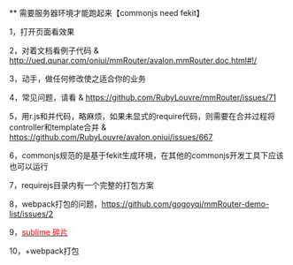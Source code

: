 ** 需要服务器环境才能跑起来【commonjs need fekit】

1，打开页面看效果

2，对着文档看例子代码 & http://ued.qunar.com/oniui/mmRouter/avalon.mmRouter.doc.html#!/

3，动手，做任何修改使之适合你的业务

4，常见问题，请看 & https://github.com/RubyLouvre/mmRouter/issues/71

5，用r.js和并代码，略麻烦，如果未显式的require代码，则需要在合并过程将controller和template合并 & https://github.com/RubyLouvre/avalon.oniui/issues/667

6，commonjs规范的是基于fekit生成环境，在其他的commonjs开发工具下应该也可以运行

7，requirejs目录内有一个完整的打包方案

8，webpack打包的问题，https://github.com/gogoyqj/mmRouter-demo-list/issues/2


9，<a href="https://github.com/gogoyqj/avalon-sublime-snippet"><font color="red">sublime 碎片</font></a>

10，+webpack打包
